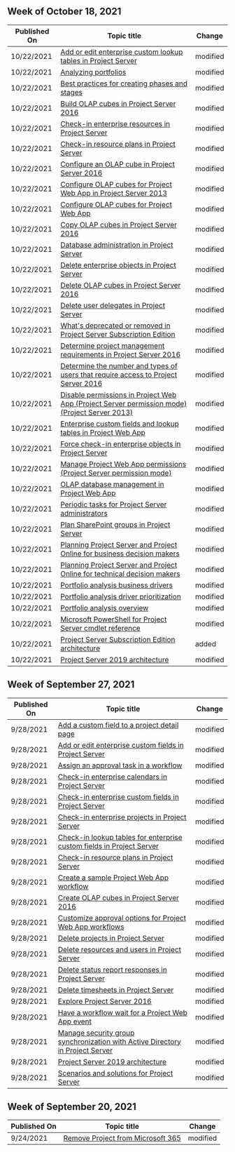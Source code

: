 <!-- This file is generated automatically each week. Changes made to this file will be overwritten.-->



## Week of October 18, 2021


| Published On |Topic title | Change |
|------|------------|--------|
| 10/22/2021 | [Add or edit enterprise custom lookup tables in Project Server](/Project/add-or-edit-enterprise-custom-lookup-tables-in-project-server) | modified |
| 10/22/2021 | [Analyzing portfolios](/Project/analyzing-portfolios) | modified |
| 10/22/2021 | [Best practices for creating phases and stages](/Project/best-practices-for-creating-phases-and-stages) | modified |
| 10/22/2021 | [Build OLAP cubes in Project Server 2016](/Project/build-olap-cubes-in-project-server-2016) | modified |
| 10/22/2021 | [Check-in enterprise resources in Project Server](/Project/check-in-enterprise-resources-in-project-server) | modified |
| 10/22/2021 | [Check-in resource plans in Project Server](/Project/check-in-resource-plans-in-project-server) | modified |
| 10/22/2021 | [Configure an OLAP cube in Project Server 2016](/Project/configure-an-olap-cube-in-project-server-2016) | modified |
| 10/22/2021 | [Configure OLAP cubes for Project Web App in Project Server 2013](/Project/configure-olap-cubes-for-project-web-app-0) | modified |
| 10/22/2021 | [Configure OLAP cubes for Project Web App](/Project/configure-olap-cubes-for-project-web-app) | modified |
| 10/22/2021 | [Copy OLAP cubes in Project Server 2016](/Project/copy-olap-cubes-in-project-server-2016) | modified |
| 10/22/2021 | [Database administration in Project Server](/Project/database-administration-in-project-server) | modified |
| 10/22/2021 | [Delete enterprise objects in Project Server](/Project/delete-enterprise-objects-in-project-server) | modified |
| 10/22/2021 | [Delete OLAP cubes in Project Server 2016](/Project/delete-olap-cubes-in-project-server-2016) | modified |
| 10/22/2021 | [Delete user delegates in Project Server](/Project/delete-user-delegates-in-project-server) | modified |
| 10/22/2021 | [What's deprecated or removed in Project Server Subscription Edition](/Project/deprecated-removed-features-project-server-subscription-edition) | modified |
| 10/22/2021 | [Determine project management requirements in Project Server 2016](/Project/determine-project-management-requirements-in-project-server-2016) | modified |
| 10/22/2021 | [Determine the number and types of users that require access to Project Server 2016](/Project/determine-the-number-and-types-of-users-that-require-access-to-project-server-20) | modified |
| 10/22/2021 | [Disable permissions in Project Web App (Project Server permission mode) (Project Server 2013)](/Project/disable-permissions-in-project-web-app-project-server-permission-modeproject-ser) | modified |
| 10/22/2021 | [Enterprise custom fields and lookup tables in Project Web App](/Project/enterprise-custom-fields-and-lookup-tables-in-project-web-app) | modified |
| 10/22/2021 | [Force check-in enterprise objects in Project Server](/Project/force-check-in-enterprise-objects-in-project-server) | modified |
| 10/22/2021 | [Manage Project Web App permissions (Project Server permission mode)](/Project/manage-project-web-app-permissions-project-server-permission-mode) | modified |
| 10/22/2021 | [OLAP database management in Project Web App](/Project/olap-database-management-in-project-web-app) | modified |
| 10/22/2021 | [Periodic tasks for Project Server administrators](/Project/periodic-tasks-for-project-server-administrators) | modified |
| 10/22/2021 | [Plan SharePoint groups in Project Server](/Project/plan-sharepoint-groups-in-project-server) | modified |
| 10/22/2021 | [Planning Project Server and Project Online for business decision makers](/Project/planning-project-server-and-project-online-for-business-decision-makers) | modified |
| 10/22/2021 | [Planning Project Server and Project Online for technical decision makers](/Project/planning-project-server-and-project-online-for-technical-decision-makers) | modified |
| 10/22/2021 | [Portfolio analysis business drivers](/Project/portfolio-analysis-business-drivers) | modified |
| 10/22/2021 | [Portfolio analysis driver prioritization](/Project/portfolio-analysis-driver-prioritization) | modified |
| 10/22/2021 | [Portfolio analysis overview](/Project/portfolio-analysis-overview) | modified |
| 10/22/2021 | [Microsoft PowerShell for Project Server cmdlet reference](/Project/windows-powershell-for-project-server-2016-cmdlet-reference) | modified |
| 10/22/2021 | [Project Server Subscription Edition architecture](/Project/project-server-subscription-edition-architecture) | added |
| 10/22/2021 | [Project Server 2019 architecture](/Project/project-server-2019-architecture) | modified |


## Week of September 27, 2021


| Published On |Topic title | Change |
|------|------------|--------|
| 9/28/2021 | [Add a custom field to a project detail page](/Project/add-a-custom-field-to-a-project-detail-page) | modified |
| 9/28/2021 | [Add or edit enterprise custom fields in Project Server](/Project/add-or-edit-enterprise-custom-fields-in-project-server) | modified |
| 9/28/2021 | [Assign an approval task in a workflow](/Project/assign-an-approval-task-in-a-workflow) | modified |
| 9/28/2021 | [Check-in enterprise calendars in Project Server](/Project/check-in-enterprise-calendars-in-project-server) | modified |
| 9/28/2021 | [Check-in enterprise custom fields in Project Server](/Project/check-in-enterprise-custom-fields-in-project-server) | modified |
| 9/28/2021 | [Check-in enterprise projects in Project Server](/Project/check-in-enterprise-projects-in-project-server) | modified |
| 9/28/2021 | [Check-in lookup tables for enterprise custom fields in Project Server](/Project/check-in-lookup-tables-for-enterprise-custom-fields-in-project-server) | modified |
| 9/28/2021 | [Check-in resource plans in Project Server](/Project/check-in-resource-plans-in-project-server) | modified |
| 9/28/2021 | [Create a sample Project Web App workflow](/Project/create-a-sample-project-web-app-workflow) | modified |
| 9/28/2021 | [Create OLAP cubes in Project Server 2016](/Project/create-olap-cubes-in-project-server-2016) | modified |
| 9/28/2021 | [Customize approval options for Project Web App workflows](/Project/customize-approval-options-for-project-web-app-workflows) | modified |
| 9/28/2021 | [Delete projects in Project Server](/Project/delete-projects-in-project-server) | modified |
| 9/28/2021 | [Delete resources and users in Project Server](/Project/delete-resources-and-users-in-project-server) | modified |
| 9/28/2021 | [Delete status report responses in Project Server](/Project/delete-status-report-responses-in-project-server) | modified |
| 9/28/2021 | [Delete timesheets in Project Server](/Project/delete-timesheets-in-project-server) | modified |
| 9/28/2021 | [Explore Project Server 2016](/Project/explore-project-server-2016) | modified |
| 9/28/2021 | [Have a workflow wait for a Project Web App event](/Project/have-a-workflow-wait-for-a-project-web-app-event) | modified |
| 9/28/2021 | [Manage security group synchronization with Active Directory in Project Server](/Project/manage-security-group-synchronization-with-active-directory-in-project-server) | modified |
| 9/28/2021 | [Project Server 2019 architecture](/Project/project-server-2019-architecture) | modified |
| 9/28/2021 | [Scenarios and solutions for Project Server](/Project/scenarios-and-solutions-for-project-server) | modified |


## Week of September 20, 2021


| Published On |Topic title | Change |
|------|------------|--------|
| 9/24/2021 | [Remove Project from Microsoft 365](/project-for-the-web/remove-roadmap-from-office-365) | modified |
